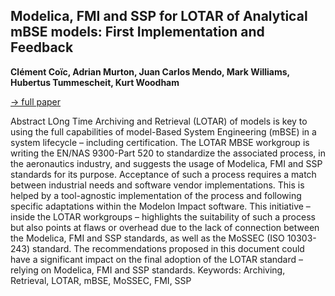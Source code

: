 ## Modelica, FMI and SSP for LOTAR of Analytical mBSE models: First Implementation and Feedback

**Clément Coïc, Adrian Murton, Juan Carlos Mendo, Mark Williams, Hubertus Tummescheit, Kurt Woodham**

[&#8594; full paper](../proceedings/papers/Modelica2021session1A_paper4.pdf)

Abstract
LOng Time Archiving and Retrieval (LOTAR) of models
is key to using the full capabilities of model-Based
System Engineering (mBSE) in a system lifecycle –
including certification. The LOTAR MBSE workgroup is
writing the EN/NAS 9300-Part 520 to standardize the
associated process, in the aeronautics industry, and
suggests the usage of Modelica, FMI and SSP standards
for its purpose. Acceptance of such a process requires a
match between industrial needs and software vendor
implementations. This is helped by a tool-agnostic
implementation of the process and following specific
adaptations within the Modelon Impact software. This
initiative – inside the LOTAR workgroups – highlights
the suitability of such a process but also points at flaws
or overhead due to the lack of connection between the
Modelica, FMI and SSP standards, as well as the
MoSSEC (ISO 10303-243) standard. The
recommendations proposed in this document could have
a significant impact on the final adoption of the LOTAR
standard – relying on Modelica, FMI and SSP standards.
Keywords: Archiving, Retrieval, LOTAR, mBSE,
MoSSEC, FMI, SSP
